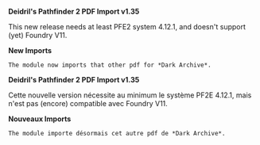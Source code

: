 **Deidril's Pathfinder 2 PDF Import v1.35**

This new release needs at least PFE2 system 4.12.1, and doesn't support (yet) Foundry V11.

**New Imports**
```
The module now imports that other pdf for *Dark Archive*.
```

**Deidril's Pathfinder 2 PDF Import v1.35**

Cette nouvelle version nécessite au minimum le système PF2E 4.12.1, mais n'est pas (encore) compatible avec Foundry V11.

**Nouveaux Imports**
```
The module importe désormais cet autre pdf de *Dark Archive*.
```

